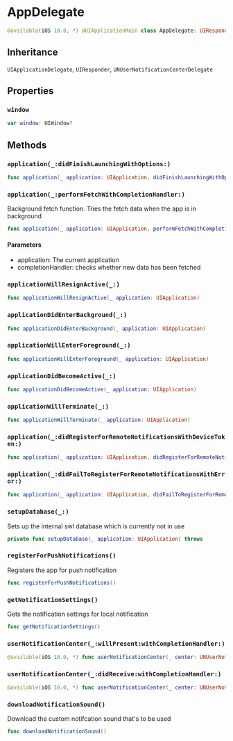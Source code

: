 # AppDelegate

``` swift
@available(iOS 10.0, *) @UIApplicationMain class AppDelegate: UIResponder, UIApplicationDelegate, UNUserNotificationCenterDelegate
```

## Inheritance

`UIApplicationDelegate`, `UIResponder`, `UNUserNotificationCenterDelegate`

## Properties

### `window`

``` swift
var window: UIWindow?
```

## Methods

### `application(_:didFinishLaunchingWithOptions:)`

``` swift
func application(_ application: UIApplication, didFinishLaunchingWithOptions launchOptions: [UIApplication.LaunchOptionsKey: Any]?) -> Bool
```

### `application(_:performFetchWithCompletionHandler:)`

Background fetch function. Tries the fetch data when the app is in background

``` swift
func application(_ application: UIApplication, performFetchWithCompletionHandler completionHandler: @escaping (UIBackgroundFetchResult) -> Void)
```

#### Parameters

  - application: The current application
  - completionHandler: checks whether new data has been fetched

### `applicationWillResignActive(_:)`

``` swift
func applicationWillResignActive(_ application: UIApplication)
```

### `applicationDidEnterBackground(_:)`

``` swift
func applicationDidEnterBackground(_ application: UIApplication)
```

### `applicationWillEnterForeground(_:)`

``` swift
func applicationWillEnterForeground(_ application: UIApplication)
```

### `applicationDidBecomeActive(_:)`

``` swift
func applicationDidBecomeActive(_ application: UIApplication)
```

### `applicationWillTerminate(_:)`

``` swift
func applicationWillTerminate(_ application: UIApplication)
```

### `application(_:didRegisterForRemoteNotificationsWithDeviceToken:)`

``` swift
func application(_ application: UIApplication, didRegisterForRemoteNotificationsWithDeviceToken deviceToken: Data)
```

### `application(_:didFailToRegisterForRemoteNotificationsWithError:)`

``` swift
func application(_ application: UIApplication, didFailToRegisterForRemoteNotificationsWithError error: Error)
```

### `setupDatabase(_:)`

Sets up the internal swl database which is currently not in use

``` swift
private func setupDatabase(_ application: UIApplication) throws
```

### `registerForPushNotifications()`

Registers the app for push notification

``` swift
func registerForPushNotifications()
```

### `getNotificationSettings()`

Gets the notification settings for  local notification

``` swift
func getNotificationSettings()
```

### `userNotificationCenter(_:willPresent:withCompletionHandler:)`

``` swift
@available(iOS 10.0, *) func userNotificationCenter(_ center: UNUserNotificationCenter, willPresent notification: UNNotification, withCompletionHandler completionHandler: @escaping (UNNotificationPresentationOptions) -> Void)
```

### `userNotificationCenter(_:didReceive:withCompletionHandler:)`

``` swift
@available(iOS 10.0, *) func userNotificationCenter(_ center: UNUserNotificationCenter, didReceive response: UNNotificationResponse, withCompletionHandler completionHandler: @escaping () -> Void)
```

### `downloadNotificationSound()`

Download the custom notifcation sound that's to be used

``` swift
func downloadNotificationSound()
```
